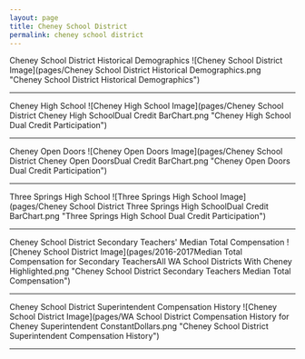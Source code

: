 ```yaml
---
layout: page
title: Cheney School District
permalink: cheney school district
---
```



Cheney School District Historical Demographics
![Cheney School District Image](pages/Cheney School District Historical Demographics.png "Cheney School District Historical Demographics")

___

Cheney High School
![Cheney High School Image](pages/Cheney School District Cheney High SchoolDual Credit BarChart.png "Cheney High School Dual Credit Participation")

___

Cheney Open Doors
![Cheney Open Doors Image](pages/Cheney School District Cheney Open DoorsDual Credit BarChart.png "Cheney Open Doors Dual Credit Participation")

___

Three Springs High School
![Three Springs High School Image](pages/Cheney School District Three Springs High SchoolDual Credit BarChart.png "Three Springs High School Dual Credit Participation")

___

Cheney School District Secondary Teachers' Median Total Compensation
![Cheney School District Image](pages/2016-2017Median Total Compensation for Secondary TeachersAll WA School Districts With Cheney Highlighted.png "Cheney School District Secondary Teachers Median Total Compensation")

___

Cheney School District Superintendent Compensation History
![Cheney School District Image](pages/WA School District Compensation History for Cheney Superintendent ConstantDollars.png "Cheney School District Superintendent Compensation History")

___

